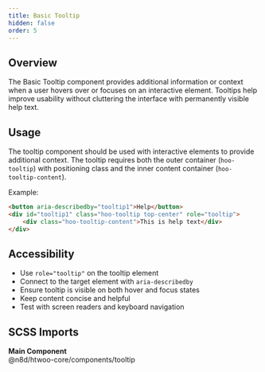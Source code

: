 ```yaml
---
title: Basic Tooltip
hidden: false
order: 5
---
```


## Overview
The Basic Tooltip component provides additional information or context when a user hovers over or focuses on an interactive element. Tooltips help improve usability without cluttering the interface with permanently visible help text.

## Usage

The tooltip component should be used with interactive elements to provide additional context. The tooltip requires both the outer container (`hoo-tooltip`) with positioning class and the inner content container (`hoo-tooltip-content`).

Example:
```html
<button aria-describedby="tooltip1">Help</button>
<div id="tooltip1" class="hoo-tooltip top-center" role="tooltip">
    <div class="hoo-tooltip-content">This is help text</div>
</div>
```

## Accessibility

- Use `role="tooltip"` on the tooltip element
- Connect to the target element with `aria-describedby`
- Ensure tooltip is visible on both hover and focus states
- Keep content concise and helpful
- Test with screen readers and keyboard navigation

## SCSS Imports

**Main Component**\
@n8d/htwoo-core/components/tooltip
